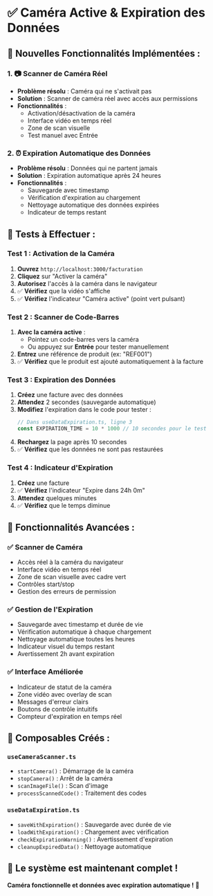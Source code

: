 # ✅ Caméra Active & Expiration des Données

## 🚀 **Nouvelles Fonctionnalités Implémentées :**

### **1. 📷 Scanner de Caméra Réel**
- **Problème résolu** : Caméra qui ne s'activait pas
- **Solution** : Scanner de caméra réel avec accès aux permissions
- **Fonctionnalités** :
  - Activation/désactivation de la caméra
  - Interface vidéo en temps réel
  - Zone de scan visuelle
  - Test manuel avec Entrée

### **2. ⏰ Expiration Automatique des Données**
- **Problème résolu** : Données qui ne partent jamais
- **Solution** : Expiration automatique après 24 heures
- **Fonctionnalités** :
  - Sauvegarde avec timestamp
  - Vérification d'expiration au chargement
  - Nettoyage automatique des données expirées
  - Indicateur de temps restant

## 🧪 **Tests à Effectuer :**

### **Test 1 : Activation de la Caméra**
1. **Ouvrez** `http://localhost:3000/facturation`
2. **Cliquez** sur "Activer la caméra"
3. **Autorisez** l'accès à la caméra dans le navigateur
4. ✅ **Vérifiez** que la vidéo s'affiche
5. ✅ **Vérifiez** l'indicateur "Caméra active" (point vert pulsant)

### **Test 2 : Scanner de Code-Barres**
1. **Avec la caméra active** :
   - Pointez un code-barres vers la caméra
   - Ou appuyez sur **Entrée** pour tester manuellement
2. **Entrez** une référence de produit (ex: "REF001")
3. ✅ **Vérifiez** que le produit est ajouté automatiquement à la facture

### **Test 3 : Expiration des Données**
1. **Créez** une facture avec des données
2. **Attendez** 2 secondes (sauvegarde automatique)
3. **Modifiez** l'expiration dans le code pour tester :
   ```javascript
   // Dans useDataExpiration.ts, ligne 3
   const EXPIRATION_TIME = 10 * 1000 // 10 secondes pour le test
   ```
4. **Rechargez** la page après 10 secondes
5. ✅ **Vérifiez** que les données ne sont pas restaurées

### **Test 4 : Indicateur d'Expiration**
1. **Créez** une facture
2. ✅ **Vérifiez** l'indicateur "Expire dans 24h 0m"
3. **Attendez** quelques minutes
4. ✅ **Vérifiez** que le temps diminue

## 🎯 **Fonctionnalités Avancées :**

### **✅ Scanner de Caméra**
- Accès réel à la caméra du navigateur
- Interface vidéo en temps réel
- Zone de scan visuelle avec cadre vert
- Contrôles start/stop
- Gestion des erreurs de permission

### **✅ Gestion de l'Expiration**
- Sauvegarde avec timestamp et durée de vie
- Vérification automatique à chaque chargement
- Nettoyage automatique toutes les heures
- Indicateur visuel du temps restant
- Avertissement 2h avant expiration

### **✅ Interface Améliorée**
- Indicateur de statut de la caméra
- Zone vidéo avec overlay de scan
- Messages d'erreur clairs
- Boutons de contrôle intuitifs
- Compteur d'expiration en temps réel

## 🔧 **Composables Créés :**

### **`useCameraScanner.ts`**
- `startCamera()` : Démarrage de la caméra
- `stopCamera()` : Arrêt de la caméra
- `scanImageFile()` : Scan d'image
- `processScannedCode()` : Traitement des codes

### **`useDataExpiration.ts`**
- `saveWithExpiration()` : Sauvegarde avec durée de vie
- `loadWithExpiration()` : Chargement avec vérification
- `checkExpirationWarning()` : Avertissement d'expiration
- `cleanupExpiredData()` : Nettoyage automatique

## 🚀 **Le système est maintenant complet !**

**Caméra fonctionnelle et données avec expiration automatique !** 🎉















